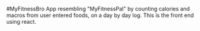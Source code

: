 #MyFitnessBro
App resembling "MyFitnessPal" by counting calories and macros from user entered foods, on a day by day log.
This is the front end using react.

